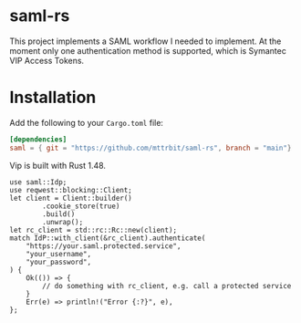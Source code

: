 # saml-rs

This project implements a SAML workflow I needed to implement. At the moment only one authentication method is supported, which
is Symantec VIP Access Tokens.

# Installation

Add the following to your `Cargo.toml` file:

```toml
[dependencies]
saml = { git = "https://github.com/mttrbit/saml-rs", branch = "main"}
```

Vip is built with Rust 1.48.

```rust,ignore
use saml::Idp;
use reqwest::blocking::Client;
let client = Client::builder()
        .cookie_store(true)
        .build()
        .unwrap();
let rc_client = std::rc::Rc::new(client);
match IdP::with_client(&rc_client).authenticate(
    "https://your.saml.protected.service",
    "your_username",
    "your_password",
) {
    Ok(()) => {
        // do something with rc_client, e.g. call a protected service 
    }
    Err(e) => println!("Error {:?}", e),
};
```
